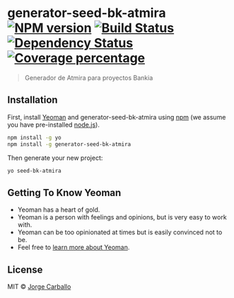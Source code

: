 # generator-seed-bk-atmira [![NPM version][npm-image]][npm-url] [![Build Status][travis-image]][travis-url] [![Dependency Status][daviddm-image]][daviddm-url] [![Coverage percentage][coveralls-image]][coveralls-url]
> Generador de Atmira para proyectos Bankia

## Installation

First, install [Yeoman](http://yeoman.io) and generator-seed-bk-atmira using [npm](https://www.npmjs.com/) (we assume you have pre-installed [node.js](https://nodejs.org/)).

```bash
npm install -g yo
npm install -g generator-seed-bk-atmira
```

Then generate your new project:

```bash
yo seed-bk-atmira
```

## Getting To Know Yeoman

 * Yeoman has a heart of gold.
 * Yeoman is a person with feelings and opinions, but is very easy to work with.
 * Yeoman can be too opinionated at times but is easily convinced not to be.
 * Feel free to [learn more about Yeoman](http://yeoman.io/).

## License

MIT © [Jorge Carballo](https://github.com/krbaio3/seed-bk-atmira.git)


[npm-image]: https://badge.fury.io/js/generator-seed-bk-atmira.svg
[npm-url]: https://npmjs.org/package/generator-seed-bk-atmira
[travis-image]: https://travis-ci.org/KrBaIO3/generator-seed-bk-atmira.svg?branch=master
[travis-url]: https://travis-ci.org/KrBaIO3/generator-seed-bk-atmira
[daviddm-image]: https://david-dm.org/KrBaIO3/generator-seed-bk-atmira.svg?theme=shields.io
[daviddm-url]: https://david-dm.org/KrBaIO3/generator-seed-bk-atmira
[coveralls-image]: https://coveralls.io/repos/KrBaIO3/generator-seed-bk-atmira/badge.svg
[coveralls-url]: https://coveralls.io/r/KrBaIO3/generator-seed-bk-atmira
